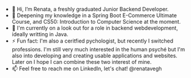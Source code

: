 - 👋 Hi, I’m Renata, a freshly graduated Junior Backend Developer.
- 🌱 Deepening my knowledge in a Spring Boot E-Commerce Ultimate Course, and CS50: Introduction to Computer Science at the moment.
- 💼 I'm currently on a look out for a role in backend webdevelopment, ideally writting in Java.
- ⚡ Fun fact: I'm also a ceritfied pychologist, but recently I switched professions. I'm still very much interested in the human psyché but I'm also into developing and creating usable applications and websites. Later on I hope I can combine these two interest of mine.
- 📫 Feel free to reach me on LinkedIn, let's chat! @renatavegh

<!---
vrena4567/vrena4567 is a ✨ special ✨ repository because its `README.md` (this file) appears on your GitHub profile.
You can click the Preview link to take a look at your changes.
--->
